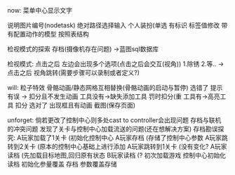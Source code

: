 now:
菜单中心显示文字

说明图片编号(nodetask) 绝对路径选择输入
个人装扮(单选 有标识
标签值修改
带有配置动作的模型 按照表结构

检视模式的探索
存档(摄像机存在问题)
->蓝图sql数据库

检视模式:
点击之后
左边会出现多个选项(点击之后会交互(视角))
1.除锈
2.等..
-> 点击之后 视角跳转(需要步骤可以录制或者定义?)


will:
粒子特效
骨骼动画/静态网格互相替换(骨骼动画的启动与暂停)
选错了 提示有误 -> 扣分且不发生动画
	工具没有->缺失添加工具 罚时扣分(重
	工具有->高亮工具 扣分
选对了 出现框且有动画
截图(保存页面)

unforget:
倘若更改了控制中心则多处cast to controller会出现问题 
存档与联机 的冲突问题
发现了关卡与控制中心加载流送的问题(还在想解决方案)
存档勘误探究:
A玩家加载了1关卡	(初始化控制中心
A玩家存档			(存储了控制中心参数
A玩家跳转到2关卡	(原本的控制中心基础上进行添加
A玩家跳转到1关卡	(没有变化?
A玩家读档			(先加载目标地图,回归原有状态
B玩家读档			(?
初次加载游戏 		控制中心初始化
读档				初始化参量覆盖
存档				参数覆盖存储